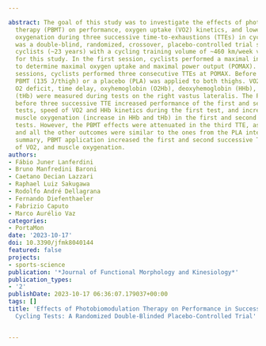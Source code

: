 ---
abstract: The goal of this study was to investigate the effects of photobiomodulation
  therapy (PBMT) on performance, oxygen uptake (VO2) kinetics, and lower limb muscle
  oxygenation during three successive time-to-exhaustions (TTEs) in cyclists. This
  was a double-blind, randomized, crossover, placebo-controlled trial study. Sixteen
  cyclists (~23 years) with a cycling training volume of ~460 km/week volunteered
  for this study. In the first session, cyclists performed a maximal incremental test
  to determine maximal oxygen uptake and maximal power output (POMAX). In the following
  sessions, cyclists performed three consecutive TTEs at POMAX. Before each test,
  PBMT (135 J/thigh) or a placebo (PLA) was applied to both thighs. VO2 amplitude,
  O2 deficit, time delay, oxyhemoglobin (O2Hb), deoxyhemoglobin (HHb), and total hemoglobin
  (tHb) were measured during tests on the right vastus lateralis. The PBMT applied
  before three successive TTE increased performance of the first and second TTE (~10–12%)
  tests, speed of VO2 and HHb kinetics during the first test, and increased peripheral
  muscle oxygenation (increase in HHb and tHb) in the first and second exhaustion
  tests. However, the PBMT effects were attenuated in the third TTE, as performance
  and all the other outcomes were similar to the ones from the PLA intervention. In
  summary, PBMT application increased the first and second successive TTEs, speed
  of VO2, and muscle oxygenation.
authors:
- Fábio Juner Lanferdini
- Bruno Manfredini Baroni
- Caetano Decian Lazzari
- Raphael Luiz Sakugawa
- Rodolfo André Dellagrana
- Fernando Diefenthaeler
- Fabrizio Caputo
- Marco Aurélio Vaz
categories:
- PortaMon
date: '2023-10-17'
doi: 10.3390/jfmk8040144
featured: false
projects:
- sports-science
publication: '*Journal of Functional Morphology and Kinesiology*'
publication_types:
- '2'
publishDate: 2023-10-17 06:36:07.179037+00:00
tags: []
title: 'Effects of Photobiomodulation Therapy on Performance in Successive Time-to-Exhaustion
  Cycling Tests: A Randomized Double-Blinded Placebo-Controlled Trial'

---
